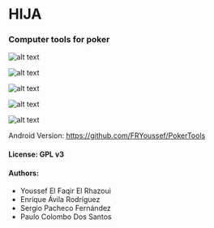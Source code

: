 # HIJA
### Computer tools for poker

![alt text](https://user-images.githubusercontent.com/25131320/34265838-7750acf8-e677-11e7-9f39-42c8f498b83e.PNG)

![alt text](https://user-images.githubusercontent.com/25131320/34265859-895a0ad4-e677-11e7-91f2-7de453bf0a21.PNG)

![alt text](https://user-images.githubusercontent.com/25131320/34265872-98151c8a-e677-11e7-839b-ddbd69f701fc.PNG)

![alt text](https://user-images.githubusercontent.com/25131320/34265898-b1485cc6-e677-11e7-82bd-e938f98364bb.PNG)

![alt text](https://user-images.githubusercontent.com/25131320/34265880-a2e418e6-e677-11e7-9dd0-2090643a1a5c.PNG)

Android Version: <a>https://github.com/FRYoussef/PokerTools</a>

#### License: GPL v3

#### Authors:
- Youssef El Faqir El Rhazoui
- Enrique Ávila Rodríguez
- Sergio Pacheco Fernández
- Paulo Colombo Dos Santos

